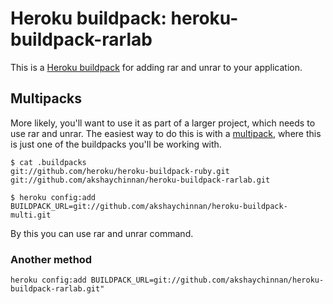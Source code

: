 Heroku buildpack: heroku-buildpack-rarlab
======================

This is a [Heroku buildpack](http://devcenter.heroku.com/articles/buildpacks)
for adding rar and unrar to your application.

Multipacks
----------

More likely, you'll want to use it as part of a larger project, which needs to use rar and unrar. The easiest way to do this is with a [multipack](https://github.com/akshaychinnan/heroku-buildpack-multi),
where this is just one of the buildpacks you'll be working with.

    $ cat .buildpacks
    git://github.com/heroku/heroku-buildpack-ruby.git
    git://github.com/akshaychinnan/heroku-buildpack-rarlab.git

    $ heroku config:add BUILDPACK_URL=git://github.com/akshaychinnan/heroku-buildpack-multi.git

By this you can use rar and unrar command.

### Another method
    heroku config:add BUILDPACK_URL=git://github.com/akshaychinnan/heroku-buildpack-rarlab.git"
    
